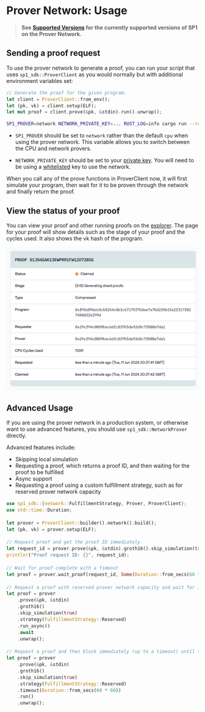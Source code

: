 # Prover Network: Usage

> **See [Supported Versions](./versions.md) for the currently supported versions of SP1 on the Prover Network.**

## Sending a proof request

To use the prover network to generate a proof, you can run your script that uses `sp1_sdk::ProverClient` as you would normally but with additional environment variables set:

```rust
// Generate the proof for the given program.
let client = ProverClient::from_env();
let (pk, vk) = client.setup(ELF);
let mut proof = client.prove(&pk, &stdin).run().unwrap();
```

```sh
SP1_PROVER=network NETWORK_PRIVATE_KEY=... RUST_LOG=info cargo run --release
```

- `SP1_PROVER` should be set to `network` rather than the default `cpu` when using the prover network. This variable allows you to switch between the CPU and network provers.

- `NETWORK_PRIVATE_KEY` should be set to your [private key](./key-setup.md). You will need
  to be using a [whitelisted](../prover-network) key to use the network.

When you call any of the prove functions in ProverClient now, it will first simulate your program, then wait for it to be proven through the network and finally return the proof.

## View the status of your proof

You can view your proof and other running proofs on the [explorer](https://network.succinct.xyz/). The page for your proof will show details such as the stage of your proof and the cycles used. It also shows the vk hash of the program.

![Screenshot from network.succinct.xyz showing the details of a proof.](./explorer.png)

## Advanced Usage

If you are using the prover network in a production system, or otherwise want to use advanced features, you should use `sp1_sdk::NetworkProver` directly.

Advanced features include:
* Skipping local simulation
* Requesting a proof, which returns a proof ID, and then waiting for the proof to be fulfilled
* Async support
* Requesting a proof using a custom fulfillment strategy, such as for reserved prover network capacity

```rust
use sp1_sdk::{network::FulfillmentStrategy, Prover, ProverClient};
use std::time::Duration;

let prover = ProverClient::builder().network().build();
let (pk, vk) = prover.setup(ELF);

// Request proof and get the proof ID immediately
let request_id = prover.prove(&pk, &stdin).groth16().skip_simulation(true).request_async().await.unwrap();
println!("Proof request ID: {}", request_id);

// Wait for proof complete with a timeout
let proof = prover.wait_proof(request_id, Some(Duration::from_secs(60 * 60))).await.unwrap();

// Request a proof with reserved prover network capacity and wait for it to be fulfilled
let proof = prover
    .prove(&pk, &stdin)
    .groth16()
    .skip_simulation(true)
    .strategy(FulfillmentStrategy::Reserved)
    .run_async()
    .await
    .unwrap();

// Request a proof and then block immediately (up to a timeout) until the proof is fulfilled
let proof = prover
    .prove(&pk, &stdin)
    .groth16()
    .skip_simulation(true)
    .strategy(FulfillmentStrategy::Reserved)
    .timeout(Duration::from_secs(60 * 60))
    .run()
    .unwrap();
```
